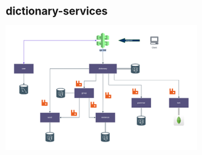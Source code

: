 # dictionary-services

![alt text](https://github.com/DaniloJevtovic/dictionary-services/blob/master/dictionary.drawio.png)
